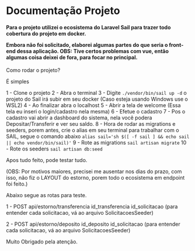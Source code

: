 <h1>
  Documentação Projeto
</h1>

<h4>
  Para o projeto utilizei o ecosistema do Laravel Sail para trazer todo cobertura do projeto em docker.

  Embora não foi solicitado, elaborei algumas partes do que seria o front-end dessa aplicação.
  OBS: Tive certos problemas com vue, então algumas coisa deixei de fora, para focar no principal.
</h4>


<p>
  Como rodar o projeto?

  É simples

  1 - Clone o projeto
  2 - Abra o terminal
  3 - Digite ```./vendor/bin/sail up -d``` o projeto do Sail irá subir em seu docker (Caso esteja usando Windows use o WSL2)
  4 - Ao finalizar abra o localhost
  5 - Abrir a tela de welcome (Essa tela eu inseri o login/cadastro nela mesma)
  6 - Efetue o cadastro 
  7 - Pos o cadastro vai abrir a dashboard do sistema, nela você podera Depositar/Transferir e ver seu saldo.
  8 - Hora de rodar as migrations e seeders, porem antes, crie o alias em seu terminal para trabalhar com o SAIL, segue o comando abaixo
    ``` alias sail='sh $([ -f sail ] && echo sail || echo vendor/bin/sail)' ```
  9 - Rote as migrations ``` sail artisan migrate ```
  10 - Rote os seeders ``` sail artisan db:seed ```

  Apos tudo feito, pode testar tudo.


  (OBS: Por motivos maiores, precisei me ausentar nos dias do prazo, com isso, não fiz o LAYOUT do estorno, porem todo o ecosistema em endpoint foi feito.)

  Abaixo segue as rotas para teste.


  1 - POST api/estorno/transferencia
      id_transferencia
      id_solicitacao (para entender cada solicitacao, vá ao arquivo SolicitacoesSeeder)

  2 - POST api/estorno/deposito
      id_deposito
      id_solicitacao (para entender cada solicitacao, vá ao arquivo SolicitacoesSeeder)

  Muito Obrigado pela atenção.
</p>
